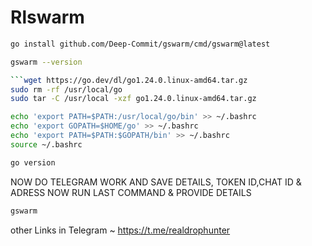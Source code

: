 # Rlswarm
```bash
go install github.com/Deep-Commit/gswarm/cmd/gswarm@latest
```
```bash
gswarm --version
```
```bash
```wget https://go.dev/dl/go1.24.0.linux-amd64.tar.gz
sudo rm -rf /usr/local/go
sudo tar -C /usr/local -xzf go1.24.0.linux-amd64.tar.gz
```
```bash
echo 'export PATH=$PATH:/usr/local/go/bin' >> ~/.bashrc
echo 'export GOPATH=$HOME/go' >> ~/.bashrc
echo 'export PATH=$PATH:$GOPATH/bin' >> ~/.bashrc
source ~/.bashrc
```
```bash
go version
```
NOW DO TELEGRAM WORK AND SAVE DETAILS, TOKEN ID,CHAT ID & ADRESS
NOW RUN LAST COMMAND & PROVIDE DETAILS 
```bash
gswarm
```

other Links in Telegram ~ https://t.me/realdrophunter
